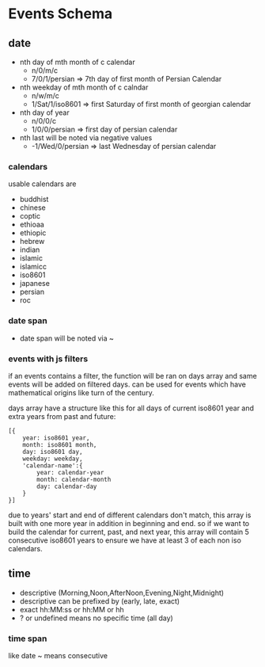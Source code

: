 # Events Schema

## date
- nth day of mth month of c calendar 
    - n/0/m/c
    - 7/0/1/persian => 7th day of first month of Persian Calendar
- nth weekday of mth month of c calndar 
    - n/w/m/c
    - 1/Sat/1/iso8601 => first Saturday of first month of georgian calendar
- nth day of year
    - n/0/0/c
    - 1/0/0/persian => first day of persian calendar
- nth last will be noted via negative values
    - -1/Wed/0/persian => last Wednesday of persian calendar

### calendars
usable calendars are 
- buddhist
- chinese
- coptic
- ethioaa
- ethiopic
- hebrew
- indian
- islamic
- islamicc
- iso8601
- japanese
- persian
- roc
### date span
- date span will be noted via ~ 

### events with js filters
if an events contains a filter, the function will be ran on days array and same events will be added on filtered days. can be used for events which have mathematical origins like turn of the century.

days array have a structure like this for all days of current iso8601 year and extra years from past and future:
```
[{
    year: iso8601 year,
    month: iso8601 month,
    day: iso8601 day,
    weekday: weekday,
    'calendar-name':{
        year: calendar-year
        month: calendar-month
        day: calendar-day
    }
}]
```
due to years' start and end of different calendars don't match, this array is built with one more year in addition in beginning and end. so if we want to build the calendar for current, past, and next year, this array will contain 5 consecutive iso8601 years to ensure we have at least 3 of each non iso calendars.

## time
- descriptive (Morning,Noon,AfterNoon,Evening,Night,Midnight)
- descriptive can be prefixed by (early, late, exact)
- exact hh:MM:ss or hh:MM or hh
- ? or undefined means no specific time (all day)

### time span 
like date ~ means consecutive